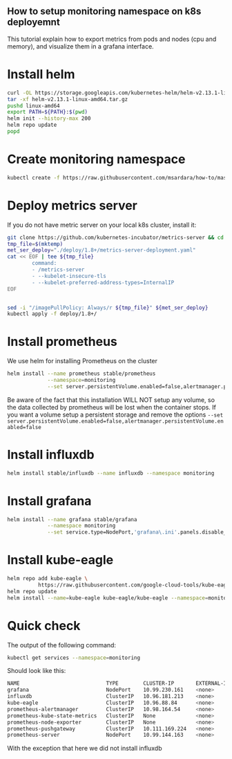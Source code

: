 ## How to setup monitoring namespace on k8s deployemnt

This tutorial explain how to export metrics from pods and nodes (cpu and memory), and visualize them in a grafana interface.

# Install helm

```bash
curl -OL https://storage.googleapis.com/kubernetes-helm/helm-v2.13.1-linux-amd64.tar.gz
tar -xf helm-v2.13.1-linux-amd64.tar.gz
pushd linux-amd64
export PATH=${PATH}:$(pwd)
helm init --history-max 200
helm repo update
popd
```

# Create monitoring namespace

```bash
kubectl create -f https://raw.githubusercontent.com/msardara/how-to/master/k8s/monitoring-namespace.yaml
```

# Deploy metrics server

If you do not have metric server on your local k8s cluster, install it:

```bash
git clone https://github.com/kubernetes-incubator/metrics-server && cd metrics-server
tmp_file=$(mktemp)
met_ser_deploy="./deploy/1.8+/metrics-server-deployment.yaml"
cat << EOF | tee ${tmp_file}
        command:
        - /metrics-server
        - --kubelet-insecure-tls
        - --kubelet-preferred-address-types=InternalIP
EOF


sed -i "/imagePullPolicy: Always/r ${tmp_file}" ${met_ser_deploy}
kubectl apply -f deploy/1.8+/
```

# Install prometheus

We use helm for installing Prometheus on the cluster

```bash
helm install --name prometheus stable/prometheus                                                      \
             --namespace=monitoring                                                                   \
             --set server.persistentVolume.enabled=false,alertmanager.persistentVolume.enabled=false

```

Be aware of the fact that this installation WILL NOT setup any volume, so the data collected by prometheus will be lost when the container stops. If you want a volume setup a persistent storage and remove the options `--set server.persistentVolume.enabled=false,alertmanager.persistentVolume.enabled=false`

# Install influxdb

```bash
helm install stable/influxdb --name influxdb --namespace monitoring
```

# Install grafana

```bash
helm install --name grafana stable/grafana                                                \
             --namespace monitoring                                                       \
             --set service.type=NodePort,'grafana\.ini'.panels.disable_sanitize_html=true
```

# Install kube-eagle

```bash
helm repo add kube-eagle \
          https://raw.githubusercontent.com/google-cloud-tools/kube-eagle-helm-chart/master
helm repo update
helm install --name=kube-eagle kube-eagle/kube-eagle --namespace=monitoring
```

# Quick check

The output of the following command:

```bash
kubectl get services --namespace=monitoring
```

Should look like this:

```bash
NAME                            TYPE        CLUSTER-IP       EXTERNAL-IP   PORT(S)             AGE
grafana                         NodePort    10.99.230.161    <none>        80:32632/TCP        19h
influxdb                        ClusterIP   10.96.181.213    <none>        8086/TCP,8088/TCP   7h31m
kube-eagle                      ClusterIP   10.96.88.84      <none>        8080/TCP            19h
prometheus-alertmanager         ClusterIP   10.98.164.54     <none>        80/TCP              20h
prometheus-kube-state-metrics   ClusterIP   None             <none>        80/TCP              20h
prometheus-node-exporter        ClusterIP   None             <none>        9100/TCP            20h
prometheus-pushgateway          ClusterIP   10.111.169.224   <none>        9091/TCP            20h
prometheus-server               NodePort    10.99.144.163    <none>        80:31740/TCP        20h
```

With the exception that here we did not install influxdb
